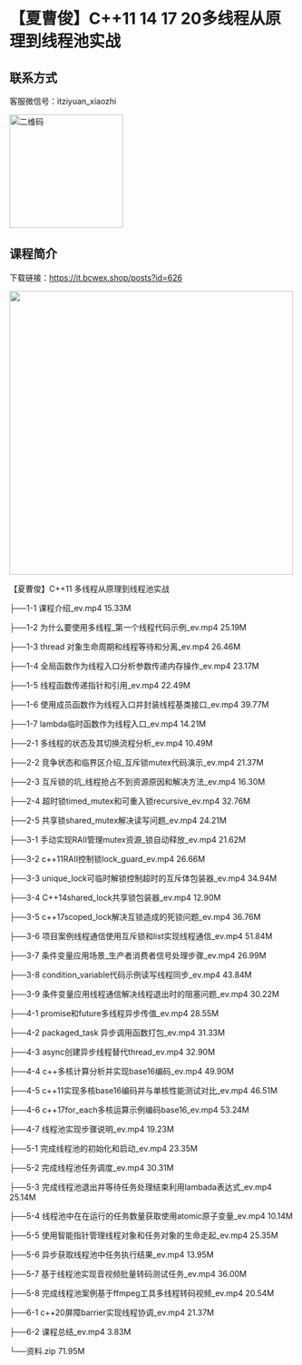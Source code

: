# 【夏曹俊】C++11 14 17 20多线程从原理到线程池实战

## 联系方式

客服微信号：itziyuan_xiaozhi

<img src="https://ziyuanyun.oss-cn-guangzhou.aliyuncs.com/common/20240614073449/666b82192834a.jpg" width="200" height="200" alt="二维码">

## 课程简介

下载链接：https://it.bcwex.shop/posts?id=626

<img src="https://ziyuanyun.oss-cn-guangzhou.aliyuncs.com/yun/20240515152139/6644628305306.jpg" width="500" alt="">

  【夏曹俊】C++11 多线程从原理到线程池实战



 ├──1-1 课程介绍_ev.mp4 15.33M

 ├──1-2 为什么要使用多线程_第一个线程代码示例_ev.mp4 25.19M

 ├──1-3 thread 对象生命周期和线程等待和分离_ev.mp4 26.46M

 ├──1-4 全局函数作为线程入口分析参数传递内存操作_ev.mp4 23.17M

 ├──1-5 线程函数传递指针和引用_ev.mp4 22.49M

 ├──1-6 使用成员函数作为线程入口并封装线程基类接口_ev.mp4 39.77M

 ├──1-7 lambda临时函数作为线程入口_ev.mp4 14.21M

 ├──2-1 多线程的状态及其切换流程分析_ev.mp4 10.49M

 ├──2-2 竞争状态和临界区介绍_互斥锁mutex代码演示_ev.mp4 21.37M

 ├──2-3 互斥锁的坑_线程抢占不到资源原因和解决方法_ev.mp4 16.30M

 ├──2-4 超时锁timed_mutex和可重入锁recursive_ev.mp4 32.76M

 ├──2-5 共享锁shared_mutex解决读写问题_ev.mp4 24.21M

 ├──3-1 手动实现RAII管理mutex资源_锁自动释放_ev.mp4 21.62M

 ├──3-2 c++11RAII控制锁lock_guard_ev.mp4 26.66M

 ├──3-3 unique_lock可临时解锁控制超时的互斥体包装器_ev.mp4 34.94M

 ├──3-4 C++14shared_lock共享锁包装器_ev.mp4 12.90M

 ├──3-5 c++17scoped_lock解决互锁造成的死锁问题_ev.mp4 36.76M

 ├──3-6 项目案例线程通信使用互斥锁和list实现线程通信_ev.mp4 51.84M

 ├──3-7 条件变量应用场景_生产者消费者信号处理步骤_ev.mp4 26.99M

 ├──3-8 condition_variable代码示例读写线程同步_ev.mp4 43.84M

 ├──3-9 条件变量应用线程通信解决线程退出时的阻塞问题_ev.mp4 30.22M

 ├──4-1 promise和future多线程异步传值_ev.mp4 28.55M

 ├──4-2 packaged_task 异步调用函数打包_ev.mp4 31.33M

 ├──4-3 async创建异步线程替代thread_ev.mp4 32.90M

 ├──4-4 c++多核计算分析并实现base16编码_ev.mp4 49.90M

 ├──4-5 c++11实现多核base16编码并与单核性能测试对比_ev.mp4 46.51M

 ├──4-6 c++17for_each多核运算示例编码base16_ev.mp4 53.24M

 ├──4-7 线程池实现步骤说明_ev.mp4 19.23M

 ├──5-1 完成线程池的初始化和启动_ev.mp4 23.35M

 ├──5-2 完成线程池任务调度_ev.mp4 30.31M

 ├──5-3 完成线程池退出并等待任务处理结束利用lambada表达式_ev.mp4 25.14M

 ├──5-4 线程池中在在运行的任务数量获取使用atomic原子变量_ev.mp4 10.14M

 ├──5-5 使用智能指针管理线程对象和任务对象的生命走起_ev.mp4 25.35M

 ├──5-6 异步获取线程池中任务执行结果_ev.mp4 13.95M

 ├──5-7 基于线程池实现音视频批量转码测试任务_ev.mp4 36.00M

 ├──5-8 完成线程池案例基于ffmpeg工具多线程转码视频_ev.mp4 20.54M

 ├──6-1 c++20屏障barrier实现线程协调_ev.mp4 21.37M

 ├──6-2 课程总结_ev.mp4 3.83M

 └──资料.zip 71.95M

  